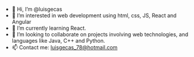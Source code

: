 - 👋 Hi, I’m @luisgecas
- 👀 I’m interested in web development using html, css, JS, React and Angular
- 🌱 I’m currently learning React.
- 💞️ I’m looking to collaborate on projects involving web technologies, and languages like Java, C++ and Python.
- 📫 Contact me: luisgecas_78@hotmail.com

<!---
luisgecas/luisgecas is a ✨ special ✨ repository because its `README.md` (this file) appears on your GitHub profile.
You can click the Preview link to take a look at your changes.
--->
